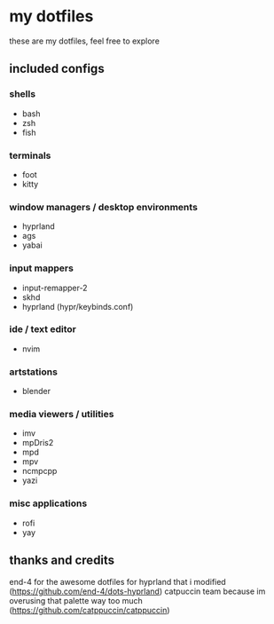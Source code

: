 # my dotfiles

these are my dotfiles, feel free to explore

## included configs
### shells
- bash
- zsh
- fish
### terminals
- foot
- kitty
### window managers / desktop environments
- hyprland
- ags
- yabai
### input mappers
- input-remapper-2
- skhd
- hyprland (hypr/keybinds.conf)
### ide / text editor
- nvim
### artstations
- blender
### media viewers / utilities
- imv
- mpDris2
- mpd
- mpv
- ncmpcpp
- yazi
### misc applications
- rofi
- yay

## thanks and credits
end-4 for the awesome dotfiles for hyprland that i modified (https://github.com/end-4/dots-hyprland)
catpuccin team because im overusing that palette way too much (https://github.com/catppuccin/catppuccin)
